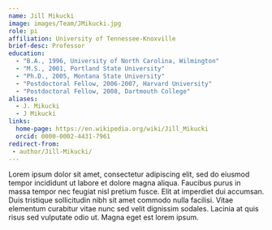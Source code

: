 ```yaml
---
name: Jill Mikucki
image: images/Team/JMikucki.jpg
role: pi
affiliation: University of Tennessee-Knoxville
brief-desc: Professor
education: 
  - "B.A., 1996, University of North Carolina, Wilmington"
  - "M.S., 2001, Portland State University"
  - "Ph.D., 2005, Montana State University"
  - "Postdoctoral Fellow, 2006-2007, Harvard University"
  - "Postdoctoral Fellow, 2008, Dartmouth College"
aliases:
  - J. Mikucki
  - J Mikucki
links:
  home-page: https://en.wikipedia.org/wiki/Jill_Mikucki
  orcid: 0000-0002-4431-7961
redirect-from:
 - author/Jill-Mikucki/
---
```


Lorem ipsum dolor sit amet, consectetur adipiscing elit, sed do eiusmod tempor incididunt ut labore et dolore magna aliqua.
Faucibus purus in massa tempor nec feugiat nisl pretium fusce.
Elit at imperdiet dui accumsan.
Duis tristique sollicitudin nibh sit amet commodo nulla facilisi.
Vitae elementum curabitur vitae nunc sed velit dignissim sodales.
Lacinia at quis risus sed vulputate odio ut.
Magna eget est lorem ipsum.
